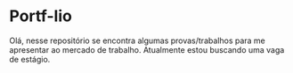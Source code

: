 # Portf-lio
Olá, nesse repositório se encontra algumas provas/trabalhos para me apresentar ao mercado de trabalho. Atualmente estou buscando uma vaga de estágio.
